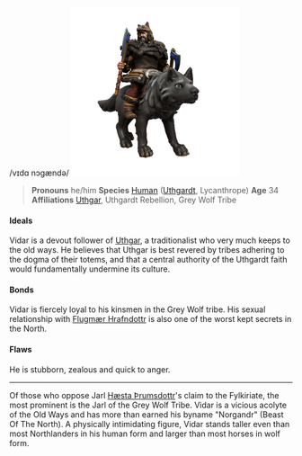 /vɪdɑ nɔgændə/
![](../../_assets/people/uthgardt/vidar-norgandr.png)

> **Pronouns** he/him
> **Species** [Human](../../Species/Homonids/Human.md) ([Uthgardt](../../index.md), Lycanthrope)
> **Age** 34
> **Affiliations** [Uthgar](../../Cosmology/Daemons/Apotheotes/Uthgar.md), Uthgardt Rebellion, Grey Wolf Tribe

#### Ideals
Vidar is a devout follower of [Uthgar](../../Cosmology/Daemons/Apotheotes/Uthgar.md), a traditionalist who very much keeps to the old ways. He believes that Uthgar is best revered by tribes adhering to the dogma of their totems, and that a central authority of the Uthgardt faith would fundamentally undermine its culture.

#### Bonds
Vidar is fiercely loyal to his kinsmen in the Grey Wolf tribe. His sexual relationship with [Flugmær Hrafndottr](Flugmær%20Hrafndottr.md) is also one of the worst kept secrets in the North.

#### Flaws
He is stubborn, zealous and quick to anger. 

---

Of those who oppose Jarl [Hæsta Þrumsdottr](Hæsta%20Þrumsdottr.md)'s claim to the Fylkiriate, the most prominent is the Jarl of the Grey Wolf Tribe. Vidar is a vicious acolyte of the Old Ways and has more than earned his byname "Norgandr" (Beast Of The North). A physically intimidating figure, Vidar stands taller even than most Northlanders in his human form and larger than most horses in wolf form.